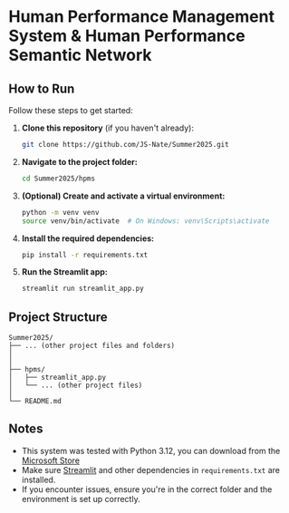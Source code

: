 # Human Performance Management System & Human Performance Semantic Network


## How to Run

Follow these steps to get started:

1. **Clone this repository** (if you haven't already):

   ```bash
   git clone https://github.com/JS-Nate/Summer2025.git


2. **Navigate to the project folder:**

   ```bash
   cd Summer2025/hpms
   ```

3. **(Optional) Create and activate a virtual environment:**

   ```bash
   python -m venv venv
   source venv/bin/activate  # On Windows: venv\Scripts\activate
   ```

4. **Install the required dependencies:**

   ```bash
   pip install -r requirements.txt
   ```

5. **Run the Streamlit app:**

   ```bash
   streamlit run streamlit_app.py
   ```

## Project Structure

```
Summer2025/
├── ... (other project files and folders)
│  
│  
├── hpms/
│   ├── streamlit_app.py
│   └── ... (other project files)
│
└── README.md
```

## Notes

* This system was tested with Python 3.12, you can download from the [Microsoft Store](https://apps.microsoft.com/detail/9ncvdn91xzqp?hl=en-US&gl=US)
* Make sure [Streamlit](https://streamlit.io/) and other dependencies in `requirements.txt` are installed.
* If you encounter issues, ensure you're in the correct folder and the environment is set up correctly.
